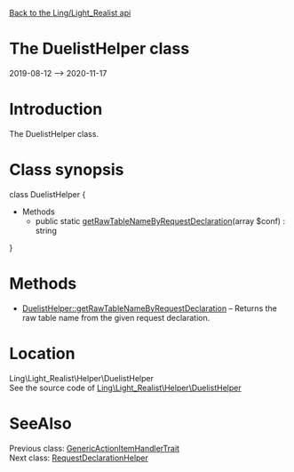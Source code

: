 [Back to the Ling/Light_Realist api](https://github.com/lingtalfi/Light_Realist/blob/master/doc/api/Ling/Light_Realist.md)



The DuelistHelper class
================
2019-08-12 --> 2020-11-17






Introduction
============

The DuelistHelper class.



Class synopsis
==============


class <span class="pl-k">DuelistHelper</span>  {

- Methods
    - public static [getRawTableNameByRequestDeclaration](https://github.com/lingtalfi/Light_Realist/blob/master/doc/api/Ling/Light_Realist/Helper/DuelistHelper/getRawTableNameByRequestDeclaration.md)(array $conf) : string

}






Methods
==============

- [DuelistHelper::getRawTableNameByRequestDeclaration](https://github.com/lingtalfi/Light_Realist/blob/master/doc/api/Ling/Light_Realist/Helper/DuelistHelper/getRawTableNameByRequestDeclaration.md) &ndash; Returns the raw table name from the given request declaration.





Location
=============
Ling\Light_Realist\Helper\DuelistHelper<br>
See the source code of [Ling\Light_Realist\Helper\DuelistHelper](https://github.com/lingtalfi/Light_Realist/blob/master/Helper/DuelistHelper.php)



SeeAlso
==============
Previous class: [GenericActionItemHandlerTrait](https://github.com/lingtalfi/Light_Realist/blob/master/doc/api/Ling/Light_Realist/GenericItemActionHandler/GenericActionItemHandlerTrait.md)<br>Next class: [RequestDeclarationHelper](https://github.com/lingtalfi/Light_Realist/blob/master/doc/api/Ling/Light_Realist/Helper/RequestDeclarationHelper.md)<br>
